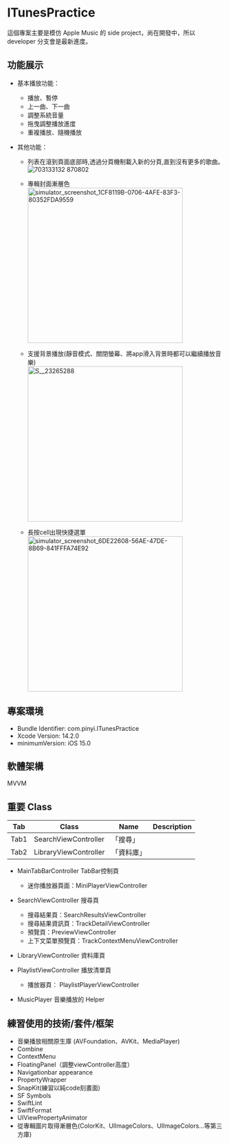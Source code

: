 # ITunesPractice
這個專案主要是模仿 Apple Music 的 side project，尚在開發中，所以 developer 分支會是最新進度。

## 功能展示
- 基本播放功能：
	- 播放、暫停
	- 上一曲、下一曲
	- 調整系統音量
	- 拖曳調整播放進度
	- 重複播放、隨機播放
	
- 其他功能：
	- 列表在滾到頁面底部時,透過分頁機制載入新的分頁,直到沒有更多的歌曲。<br>
	![703133132 870802](https://user-images.githubusercontent.com/70060071/231930096-1c92fa66-b09e-4b4e-8deb-b743cf5b2ed0.gif)<br>
	
	- 專輯封面漸層色<br>
	<img src="https://user-images.githubusercontent.com/70060071/231921683-2fb87a50-1297-487c-ba7a-aacc6a496a6f.png" alt="simulator_screenshot_1CF8119B-0706-4AFE-83F3-80352FDA9559" style="width:360px"><br>
	
	- 支援背景播放(靜音模式、關閉螢幕、將app滑入背景時都可以繼續播放音樂)<br>
	<img src="https://user-images.githubusercontent.com/70060071/231921514-f57f3439-de78-4181-8fcf-060ccc729cbc.jpg" alt="S__23265288" style="width:360px;"><br> 
	
	- 長按cell出現快捷選單<br>
	<img src="https://user-images.githubusercontent.com/70060071/231921272-4ef915a5-9ddb-4a03-8080-6b6c22bba338.png" alt="simulator_screenshot_6DE22608-56AE-47DE-8B69-841FFFA74E92" style="width:360px;"><br>

## 專案環境
- Bundle Identifier: com.pinyi.ITunesPractice
- Xcode Version: 14.2.0
- minimumVersion: iOS 15.0


## 軟體架構
MVVM


## 重要 Class
| Tab | Class | Name              | Description                
|-----|---|--------|--------------------------
Tab1 |SearchViewController | 「搜尋」
Tab2 |LibraryViewController |「資料庫」

- MainTabBarController  TabBar控制頁
	 - 迷你播放器頁面：MiniPlayerViewController

- SearchViewController  搜尋頁
	 - 搜尋結果頁：SearchResultsViewController
	 - 搜尋結果資訊頁：TrackDetailViewController
	 - 預覽頁：PreviewViewController
	 - 上下文菜單預覽頁：TrackContextMenuViewController

- LibraryViewController  資料庫頁

- PlaylistViewController 播放清單頁
	 - 播放器頁： PlaylistPlayerViewController
	 
- MusicPlayer 音樂播放的 Helper


## 練習使用的技術/套件/框架

- 音樂播放相關原生庫 (AVFoundation、AVKit、MediaPlayer)
- Combine
- ContextMenu
- FloatingPanel（調整viewController高度）
- Navigationbar appearance
- PropertyWrapper
- SnapKit(練習以純code刻畫面)
- SF Symbols
- SwiftLint
- SwiftFormat
- UIViewPropertyAnimator
- 從專輯圖片取得漸層色(ColorKit、UIImageColors、UIImageColors...等第三方庫)
